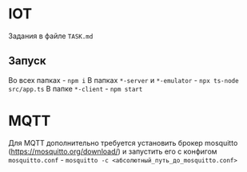 # IOT

Задания в файле `TASK.md`

## Запуск

Во всех папках - `npm i`
В папках `*-server` и `*-emulator` - `npx ts-node src/app.ts`
В папке `*-client` - `npm start`

# MQTT

Для MQTT дополнительно требуется установить брокер mosquitto (https://mosquitto.org/download/) и запустить его с конфигом `mosquitto.conf` - `mosquitto -c <абсолютный_путь_до_mosquitto.conf>`
